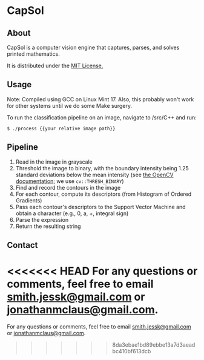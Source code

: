 # CapSol

## About

CapSol is a computer vision engine that captures, parses, and solves printed mathematics. 

It is distributed under the [MIT License.](https://github.com/smithjessk/CapSol/blob/master/LICENSE.md)

## Usage

Note: Compiled using GCC on Linux Mint 17. Also, this probably won't work for other systems until we do some Make surgery. 

To run the classification pipeline on an image, navigate to /src/C++ and run:

    $ ./process {{your relative image path}}

## Pipeline

1. Read in the image in grayscale
2. Threshold the image to binary, with the boundary intensity being 1.25 standard deviations below the mean intensity (see [the OpenCV documentation](http://docs.opencv.org/doc/tutorials/imgproc/threshold/threshold.html); we use <code>cv::THRESH_BINARY</code>)
3. Find and record the contours in the image
4. For each contour, compute its descriptors (from Histogram of Ordered Gradients)
5. Pass each contour's descriptors to the Support Vector Machine and obtain a character (e.g., 0, a, +, integral sign)
6. Parse the expression
7. Return the resulting string

## Contact

<<<<<<< HEAD
For any questions or comments, feel free to email <smith.jessk@gmail.com> or <jonathanmclaus@gmail.com>.
=======
For any questions or comments, feel free to email <smith.jessk@gmail.com> or <jonathanmclaus@gmail.com>.
>>>>>>> 8da3ebae1bd89ebbe13a7d3aeadbc410bf613dcb
